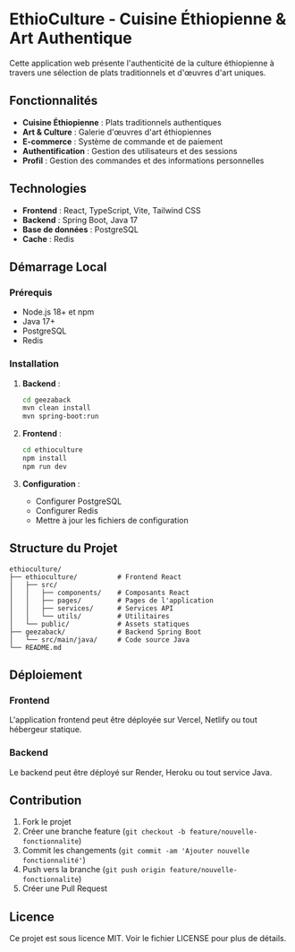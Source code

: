 # EthioCulture - Cuisine Éthiopienne & Art Authentique

Cette application web présente l'authenticité de la culture éthiopienne à travers une sélection de plats traditionnels et d'œuvres d'art uniques.

## Fonctionnalités

- **Cuisine Éthiopienne** : Plats traditionnels authentiques
- **Art & Culture** : Galerie d'œuvres d'art éthiopiennes
- **E-commerce** : Système de commande et de paiement
- **Authentification** : Gestion des utilisateurs et des sessions
- **Profil** : Gestion des commandes et des informations personnelles

## Technologies

- **Frontend** : React, TypeScript, Vite, Tailwind CSS
- **Backend** : Spring Boot, Java 17
- **Base de données** : PostgreSQL
- **Cache** : Redis

## Démarrage Local

### Prérequis
- Node.js 18+ et npm
- Java 17+
- PostgreSQL
- Redis

### Installation

1. **Backend** : 
   ```bash
   cd geezaback
   mvn clean install
   mvn spring-boot:run
   ```

2. **Frontend** :
   ```bash
   cd ethioculture
   npm install
   npm run dev
   ```

3. **Configuration** :
   - Configurer PostgreSQL
   - Configurer Redis
   - Mettre à jour les fichiers de configuration

## Structure du Projet

```
ethioculture/
├── ethioculture/          # Frontend React
│   ├── src/
│   │   ├── components/    # Composants React
│   │   ├── pages/         # Pages de l'application
│   │   ├── services/      # Services API
│   │   └── utils/         # Utilitaires
│   └── public/            # Assets statiques
├── geezaback/             # Backend Spring Boot
│   └── src/main/java/     # Code source Java
└── README.md
```

## Déploiement

### Frontend
L'application frontend peut être déployée sur Vercel, Netlify ou tout hébergeur statique.

### Backend
Le backend peut être déployé sur Render, Heroku ou tout service Java.

## Contribution

1. Fork le projet
2. Créer une branche feature (`git checkout -b feature/nouvelle-fonctionnalite`)
3. Commit les changements (`git commit -am 'Ajouter nouvelle fonctionnalité'`)
4. Push vers la branche (`git push origin feature/nouvelle-fonctionnalite`)
5. Créer une Pull Request

## Licence

Ce projet est sous licence MIT. Voir le fichier LICENSE pour plus de détails.